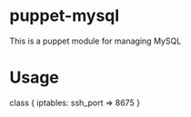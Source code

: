 # puppet-mysql

This is a puppet module for managing MySQL

# Usage

  class { iptables: 
    ssh_port => 8675
  }

